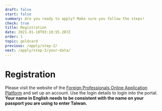 ```yaml
---
draft: false
start: false
summary: Are you ready to apply? Make sure you follow the steps!
check: true
title: Registration
date: 2021-01-18T03:10:55.207Z
order: 1
topic: goldcard
previous: /apply/step-2/
next: /apply/step-2/your-data/
---
```

# Registration

Please visit the website of the [Foreign Professionals Online Application Platform](https://coa.immigration.gov.tw/coa-frontend/four-in-one/entry/) and set up an account. Use the login details to login into the portal. **Your name in English needs to be consistent with the name on your passport you are using to enter Taiwan.**